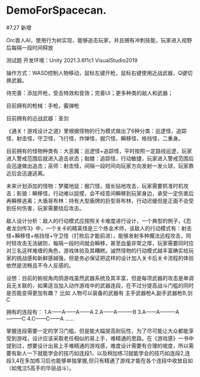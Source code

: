 # DemoForSpacecan.

#7.27 新增

  Orc兽人AI，使用行为树实现，能够追击玩家，并且拥有冲刺技能，玩家进入视野后每隔一段时间释放
  
  

测试题
开发环境：Unity 2021.3.6f1c1  	VisualStudio2019

操作方式：WASD控制人物移动，鼠标左键开枪，鼠标右键使用近战武器，Q键切换武器。

待完善：添加开枪，受击特效和音效；完善UI；更多种类的敌人和武器；

目前拥有的枪械：手枪，霰弹枪

目前拥有的近战武器：圣剑

《通关！游戏设计之道》里根据怪物的行为模式做出了6种分类：巡逻怪，追踪怪，射击怪，守卫怪，飞行怪，炸弹怪，掘穴怪，瞬移怪，格挡怪，二重身。

目前拥有的怪物种类有：大恶魔：巡逻怪+追踪怪，平时按照一定路线巡逻，玩家进入警戒范围后就进入追击状态；骷髅：追踪怪，行动敏捷，玩家进入警戒范围后会迅速做出追击；巫师：射击怪，间隔一段时间向玩家方向发射一发火球，玩家靠近后会迅速逃离。

未来计划添加的怪物：梦魇地鼠：掘穴怪，擅长钻地攻击，玩家需要抓准时机攻击；影狼：瞬移怪，行动难以捉摸，会不经意间瞬移到玩家身边，承受一定伤害后再瞬移逃离；大盾哥布林：持有大型盾牌的巨型哥布林，行动迟缓但是正面不会受到任何伤害，玩家需要绕后攻击。

敌人设计分析：敌人的行动模式应按照关卡难度进行设计，一个典型的例子，《忍者龙剑传3》中，一个关卡的精英怪是三个炼金术师，该敌人的行动模式有：射击怪+瞬移怪+格挡怪+守卫怪（打败后才能前进），能够发射多种魔法远程攻击，同时轻攻击无法破防，每隔一段时间就会瞬移，甚至血量非常之厚，玩家需要同时应对三名这样难缠的角色，游戏体验及其糟糕。诚然怪物的行动模式越丰富确实给玩家的挑战感和新鲜感越强，但是务必保证把这样的设计加入关卡后关卡流程的体验依然是流畅且不令人反感的。

设想：目前的俯视角肉鸽游戏虽然武器系统及其丰富，但是每项武器的攻击是单调且无关联的，如果适当加入动作游戏中的武器连段，在不过分提高战斗门槛的同时是否能变得更加有趣？
比如 人物可以装备的武器有 主手武器枪A,副手武器枪B,剑C

拥有的连段有：
1.A——A——A——A
2.A——A———B
3.A——A———A———C
4.C——C——A
......

掌握连段需要一定的学习门槛，但是能大幅提高耐玩性，为了尽可能让大众都能享受到游戏，设计应该采取老任相似的易上手，难精通的思路。在《游戏感》一书中提到过，想要设计出易上手难精通的游戏感，难度设计需要有合理的坡度，所以需要有新人一下就能学会的技巧如连段1，以及稍加练习就能学会的技巧如连段2,连段3,4在多加练习后也能够单独掌握,但只有精通了游戏才能在各个连段中收放自如（如鬼泣5高手的华丽战斗）。
